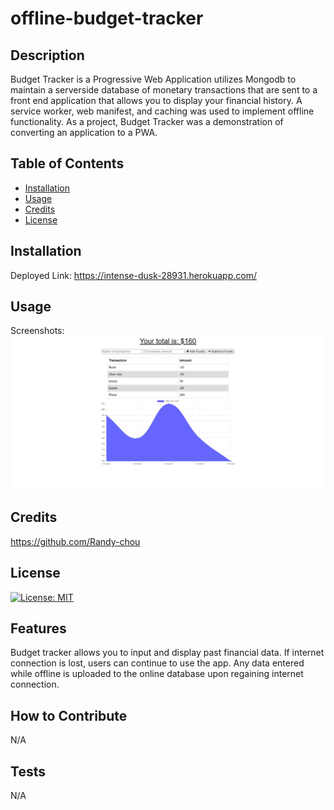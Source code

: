 # offline-budget-tracker
## Description
Budget Tracker is a Progressive Web Application utilizes Mongodb to maintain a serverside database of monetary transactions that are sent to a front end application that allows you to display your financial history. A service worker, web manifest, and caching was used to implement offline functionality. As a project, Budget Tracker was a demonstration of converting an application to a PWA.
## Table of Contents
- [Installation](#installation)
- [Usage](#usage)
- [Credits](#credits)
- [License](#license)
## Installation
Deployed Link: https://intense-dusk-28931.herokuapp.com/
## Usage
Screenshots:
![alt text](assets/home.png)
## Credits
https://github.com/Randy-chou
## License
[![License: MIT](https://img.shields.io/badge/License-MIT-yellow.svg)](https://opensource.org/licenses/MIT)
## Features
Budget tracker allows you to input and display past financial data. If internet connection is lost, users can continue to use the app. Any data entered while offline is uploaded to the online database upon regaining internet connection.
## How to Contribute
N/A
## Tests
N/A
